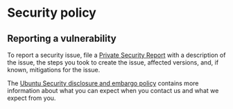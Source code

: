 # Security policy

## Reporting a vulnerability

To report a security issue, file a [Private Security Report](https://github.com/canonical/hook-service-operator/security/advisories/new)
with a description of the issue, the steps you took to create the issue, affected
versions, and, if known, mitigations for the issue.

The [Ubuntu Security disclosure and embargo policy](https://ubuntu.com/security/disclosure-policy)
contains more information
about what you can expect when you contact us and what we expect from you.
